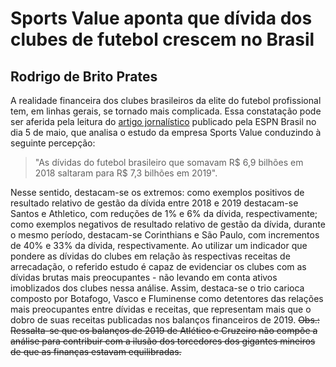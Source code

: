 # Sports Value aponta que dívida dos clubes de futebol crescem no Brasil
## Rodrigo de Brito Prates
A realidade financeira dos clubes brasileiros da elite do futebol profissional tem, em linhas gerais, se tornado mais complicada. Essa constatação pode ser aferida pela leitura do [artigo jornalístico](https://www.espn.com.br/futebol/artigo/_/id/6913191/disparada-corinthians-estudo-mostra-maiores-dividas-capacidade-clubes-pagarem-veja-lugar-seu-time-cada-ranking) publicado pela ESPN Brasil no dia 5 de maio, que analisa o estudo da empresa Sports Value conduzindo à seguinte percepção:
> "As dívidas do futebol brasileiro que somavam R$ 6,9 bilhões em 2018 saltaram para R$ 7,3 bilhões em 2019".

Nesse sentido, destacam-se os extremos: como exemplos positivos de resultado relativo de gestão da dívida entre 2018 e 2019 destacam-se Santos e Athletico, com reduções de 1% e 6% da dívida, respectivamente; como exemplos negativos de resultado relativo de gestão da dívida, durante o mesmo período, destacam-se Corinthians e São Paulo, com incrementos de 40% e 33% da dívida, respectivamente.
Ao utilizar um indicador que pondere as dívidas do clubes em relação às respectivas receitas de arrecadação, o referido estudo é capaz de evidenciar os clubes com as dívidas brutas mais preocupantes - não levando em conta ativos imoblizados dos clubes nessa análise. Assim, destaca-se o trio carioca composto por Botafogo, Vasco e Fluminense como detentores das relações mais preocupantes entre dívidas e receitas, que representam mais que o dobro de suas receitas publicadas nos balanços financeiros de 2019.
~~Obs.: Ressalta-se que os balanços de 2019 de Atlético e Cruzeiro não compõe a análise para contribuir com a ilusão dos torcedores dos gigantes mineiros de que as finanças estavam equilibradas.~~

